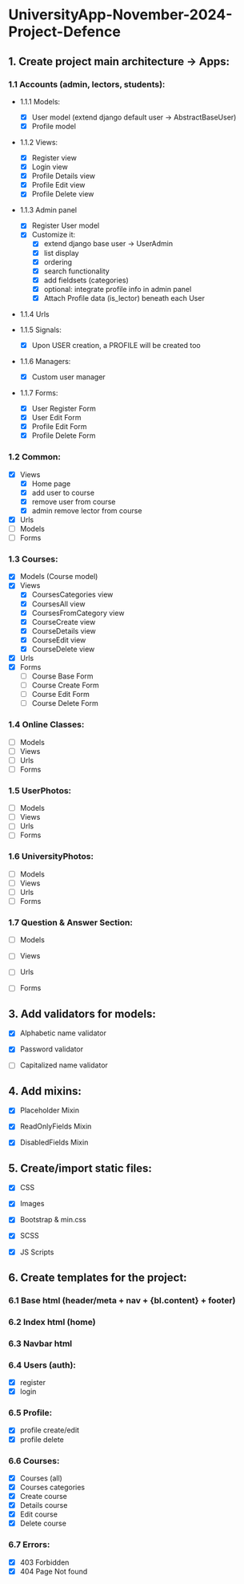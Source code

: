 # UniversityApp-November-2024-Project-Defence


## 1. Create project main architecture -> Apps:

### 1.1 Accounts (admin, lectors, students):
- 1.1.1 Models:
  - [x] User model (extend django default user -> AbstractBaseUser)
  - [x] Profile model

- 1.1.2 Views:
  - [x] Register view
  - [x] Login view
  - [x] Profile Details view
  - [x] Profile Edit view
  - [x] Profile Delete view

- 1.1.3 Admin panel
  - [x] Register User model
  - [x] Customize it:
    - [x] extend django base user -> UserAdmin
    - [x] list display
    - [x] ordering
    - [x] search functionality
    - [x] add fieldsets (categories)
    - [x] optional: integrate profile info in admin panel
    - [x] Attach Profile data (is_lector) beneath each User

- 1.1.4 Urls

- 1.1.5 Signals:
  - [x] Upon USER creation, a PROFILE will be created too

- 1.1.6 Managers:
  - [x] Custom user manager 

- 1.1.7 Forms:
  - [x] User Register Form
  - [x] User Edit Form
  - [x] Profile Edit Form
  - [x] Profile Delete Form

### 1.2 Common:
- [x] Views 
    - [x] Home page
    - [x] add user to course
    - [x] remove user from course
    - [x] admin remove lector from course
- [x] Urls
- [ ] Models
- [ ] Forms

### 1.3 Courses:
- [x] Models (Course model)
- [x] Views
  - [x] CoursesCategories view
  - [x] CoursesAll view
  - [x] CoursesFromCategory view
  - [x] CourseCreate view
  - [x] CourseDetails view
  - [x] CourseEdit view
  - [x] CourseDelete view
- [x] Urls
- [x] Forms
  - [ ] Course Base Form
  - [ ] Course Create Form
  - [ ] Course Edit Form
  - [ ] Course Delete Form

### 1.4 Online Classes:
- [ ] Models
- [ ] Views
- [ ] Urls
- [ ] Forms

### 1.5 UserPhotos:
- [ ] Models
- [ ] Views
- [ ] Urls
- [ ] Forms

### 1.6 UniversityPhotos:
- [ ] Models
- [ ] Views
- [ ] Urls
- [ ] Forms

### 1.7 Question & Answer Section:
- [ ] Models
- [ ] Views
- [ ] Urls
- [ ] Forms


## 3. Add validators for models:
- [x] Alphabetic name validator
- [x] Password validator
- [ ] Capitalized name validator


## 4. Add mixins:
- [x] Placeholder Mixin
- [x] ReadOnlyFields Mixin
- [x] DisabledFields Mixin


## 5. Create/import static files:
- [x] CSS
- [x] Images
- [x] Bootstrap & min.css
- [x] SCSS
- [x] JS Scripts


## 6. Create templates for the project:

### 6.1 Base html (header/meta + nav + {bl.content} + footer)
### 6.2 Index html (home)
### 6.3 Navbar html

### 6.4 Users (auth):
- [x] register
- [x] login

### 6.5 Profile:
- [x] profile create/edit
- [x] profile delete

### 6.6 Courses:
- [x] Courses (all)
- [x] Courses categories
- [x] Create course
- [x] Details course
- [x] Edit course
- [x] Delete course

### 6.7 Errors:
- [x] 403 Forbidden
- [x] 404 Page Not found
